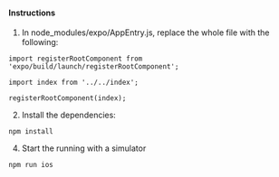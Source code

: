 #### Instructions
1. In node_modules/expo/AppEntry.js, replace the whole file with the following:
```
import registerRootComponent from 'expo/build/launch/registerRootComponent';

import index from '../../index';

registerRootComponent(index);
```
2. Install the dependencies:
```
npm install
```
4. Start the running with a simulator
```
npm run ios
```
